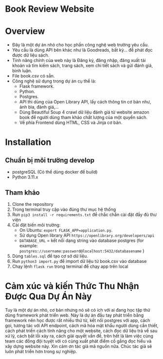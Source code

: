# Book Review Website
# Overview
- Đây là một dự án nhỏ cho học phần công nghệ web trường yêu cầu. 
- Yêu cầu là dùng API bên khác như là Goodreads, bất kỳ... để phát đọc được dữ liệu sách. 
- Tính năng chính của web này là Đăng ký, đăng nhập, đăng xuất tài khoản và tìm kiếm sách, trang sách, xem chi tiết sách và gửi đánh giá, bình luận. 
- File book.csv có sẵn.
- Công nghệ sử dụng trong dự án cụ thể là:
  - Flask framework.
  - Python.
  - Postgres.
  - API thì dùng của Open Library API, lấy cách thông tin cơ bản như, ảnh bìa, đánh giá,... 
  - Dùng Beautiful Soup 4 crawl dữ liệu đánh giá từ website amazon book để người dùng tham khảo chất lượng của một quyển sách.
  - Về phía Frontend dùng HTML, CSS và Jinja cơ bản.

# Installation

## Chuẩn bị môi trường develop
* postgreSQL (Có thể dùng docker để build)
* Python 3.11.x

## Tham khảo
1. Clone the repository
2. Trong terminal truy cập vào đúng thư mục hệ thống
3. Run `pip3 install -r requirements.txt` để chắc chắn cài đặt đầy đủ thư viện
4. Cài đặt biến môi trường:
	  * On Ubuntu: `export FLASK_APP=application.py`.
    - Sử dụng Open library API `https://openlibrary.org/developers/api`
    - `DATABASE_URL` = kết nối dạng string vào database postgres (for example: `postgres://username:password@localhost:5432/databasename` )
5. Dùng `tables.sql` để tạo cơ sở dữ liệu.
6. Run `python3 import.py` để import dữ liệu từ book.csv vào database
7. Chạy lệnh `flask run` trong terminal để chạy app trên local

# Cảm xúc và kiến Thức Thu Nhận Được Qua Dự Án Này
Tuy là một dự án nhỏ, cơ bản nhưng nó sẽ có ích với ai đang học tập thử dùng framework phát triển web. Này là dự án đầu tay phát triển bằng framework nên học được rất nhiều thứ từ, kết nối postgres với app, cách gọi, tương tác với API endpoint, cách mã hóa mật khẩu người dùng cần thiết, cách phát triển cách tính năng cho một website, cách đọc dữ liệu trả về sau xử lý, cách bắt lỗi xảy ra, cách giải quyết vấn đề, trên hết là làm việc cùng team các đồng đội tuyệt vời có cùng xuất phát điểm cố gắng đọc hiểu và xây dựng website này. Xin cảm ơn tác giả mã nguồn nữa. Chúc tác giả sẽ luôn phát triển hơn trong sự nghiệp.
